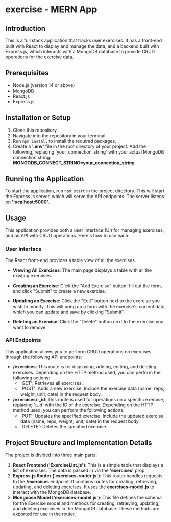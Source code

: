 # exercise - MERN App

## Introduction
This is a full stack application that tracks user exercises. It has a front-end built with React to display and manage the data, and a backend built with Express.js, which interacts with a MongoDB database to provide CRUD operations for the exercise data.

## Prerequisites
- Node.js (version 14 or above)
- MongoDB
- React.js
- Express.js

## Installation or Setup
1. Clone this repository.
2. Navigate into the repository in your terminal.
3. Run `npm install` to install the required packages.
4. Create a **'.env'** file in the root directory of your project. Add the following, replacing 'your_connection_string' with your actual MongoDB connection string: **MONGODB_CONNECT_STRING=your_connection_string**

## Running the Application
To start the application, run `npm start` in the project directory. This will start the Express.js server, which will serve the API endpoints. The server listens on **'localhost:5000'**.

## Usage

This application provides both a user interface (UI) for managing exercises, and an API with CRUD operations. Here's how to use each:

### User Interface

The React front-end provides a table view of all the exercises. 

- **Viewing All Exercises**: The main page displays a table with all the existing exercises.

- **Creating an Exercise**: Click the "Add Exercise" button, fill out the form, and click "Submit" to create a new exercise.

- **Updating an Exercise**: Click the "Edit" button next to the exercise you wish to modify. This will bring up a form with the exercise's current data, which you can update and save by clicking "Submit".

- **Deleting an Exercise**: Click the "Delete" button next to the exercise you want to remove.

### API Endpoints

This application allows you to perform CRUD operations on exercises through the following API endpoints:

- **/exercises**: This route is for displaying, adding, editing, and deleting exercises. Depending on the HTTP method used, you can perform the following actions:
  - 'GET': Retrieves all exercises.
  - 'POST': Adds a new exercise. Include the exercise data (name, reps, weight, unit, date) in the request body.
- **/exercises/:_id**: This route is used for operations on a specific exercise, replacing ':_id' with the ID of the exercise. Depending on the HTTP method used, you can perform the following actions:
  - 'PUT': Updates the specified exercise. Include the updated exercise data (name, reps, weight, unit, date) in the request body.
  - 'DELETE': Deletes the specified exercise.



## Project Structure and Implementation Details
The project is divided into three main parts:

1. **React Frontend ('ExerciseList.js')**: This is a simple table that displays a list of exercises. The data is passed in via the **'exercises'** prop.
2. **Express.js Router ('exercises-router.js')**: This router handles requests to the **/exercises** endpoint. It contains routes for creating, retrieving, updating, and deleting exercises. It uses the **exercises-model.js** to interact with the MongoDB database.
3. **Mongoose Model ('exercises-model.js')**: This file defines the schema for the Exercise model and methods for creating, retrieving, updating, and deleting exercises in the MongoDB database. These methods are exported for use in the router.

